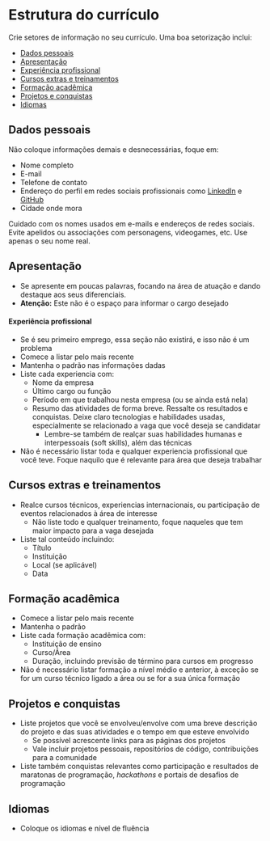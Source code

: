 # Estrutura do currículo

Crie setores de informação no seu currículo. Uma boa setorização inclui:

* [Dados pessoais](estrutura-do-curriculo.md#dados-pessoais)
* [Apresentação](estrutura-do-curriculo.md#apresentacao)
* [Experiência profissional](estrutura-do-curriculo.md#experiencia-profissional)
* [Cursos extras e treinamentos](estrutura-do-curriculo.md#cursos-extras-e-treinamentos)
* [Formação acadêmica](estrutura-do-curriculo.md#formacao-academica)
* [Projetos e conquistas](estrutura-do-curriculo.md#projetos-e-conquistas)
* [Idiomas](estrutura-do-curriculo.md#idiomas)

## Dados pessoais

Não coloque informações demais e desnecessárias, foque em:

* Nome completo
* E-mail
* Telefone de contato
* Endereço do perfil em redes sociais profissionais como [LinkedIn][1] e [GitHub][2]
* Cidade onde mora

Cuidado com os nomes usados em e-mails e endereços de redes sociais. Evite apelidos ou associações com personagens, videogames, etc. Use apenas o seu nome real.

## Apresentação

* Se apresente em poucas palavras, focando na área de atuação e dando destaque aos seus diferenciais.
* **Atenção:** Este não é o espaço para informar o cargo desejado

#### Experiência profissional

* Se é seu primeiro emprego, essa seção não existirá, e isso não é um problema
* Comece a listar pelo mais recente
* Mantenha o padrão nas informações dadas
* Liste cada experiencia com:
  * Nome da empresa
  * Último cargo ou função
  * Período em que trabalhou nesta empresa \(ou se ainda está nela\)
  * Resumo das atividades de forma breve. Ressalte os resultados e conquistas. Deixe claro tecnologias e habilidades usadas, especialmente se relacionado a vaga que você deseja se candidatar
    * Lembre-se também de realçar suas habilidades humanas e interpessoais \(soft skills\), além das técnicas
* Não é necessário listar toda e qualquer experiencia profissional que você teve. Foque naquilo que é relevante para área que deseja trabalhar

## Cursos extras e treinamentos

* Realce cursos técnicos, experiencias internacionais, ou participação de eventos relacionados à área de interesse
  * Não liste todo e qualquer treinamento, foque naqueles que tem maior impacto para a vaga desejada
* Liste tal conteúdo incluindo:
  * Título
  * Instituição
  * Local \(se aplicável\)
  * Data

## Formação acadêmica

* Comece a listar pelo mais recente
* Mantenha o padrão
* Liste cada formação acadêmica com:
  * Instituição de ensino
  * Curso/Área
  * Duração, incluindo previsão de término para cursos em progresso
* Não é necessário listar formação a nível médio e anterior, à exceção se for um curso técnico ligado a área ou se for a sua única formação

## Projetos e conquistas

* Liste projetos que você se envolveu/envolve com uma breve descrição do projeto e das suas atividades e o tempo em que esteve envolvido
  * Se possível acrescente links para as páginas dos projetos
  * Vale incluir projetos pessoais, repositórios de código, contribuições para a comunidade
* Liste também conquistas relevantes como participação e resultados de maratonas de programação, _hackathons_ e portais de desafios de programação

## Idiomas

* Coloque os idiomas e nível de fluência

[1]: https://br.linkedin.com/
[2]: https://github.com/

